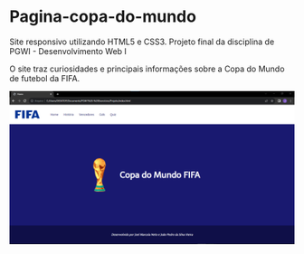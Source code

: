 # Pagina-copa-do-mundo
Site responsivo utilizando HTML5 e CSS3. Projeto final da disciplina de PGWI - Desenvolvimento Web I

O site traz curiosidades e principais informações sobre a Copa do Mundo de futebol da FIFA.

<img src="./assets/assets-pagina/copaDoMundo.png" width="686">